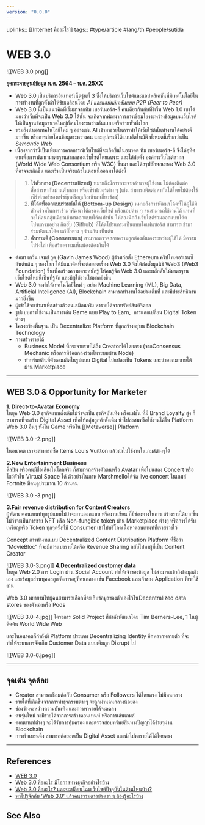 ```yaml
---
version: "0.0.0"
---
```

uplinks:: [[Internet คืออะไร]]
tags:: #type/article #lang/th #people/sutida
# WEB 3.0
![[WEB 3.0.png]]

**ยุคกระจายศูนย์ข้อมูล** **พ.ศ. 2564 – พ.ศ. 25XX**
- Web 3.0 เป็นบริการอินเทอร์เน็ตรุ่นที่ 3 ซึ่งให้บริการเว็บไซต์และแอปพลิเคชันที่มีเทคโนโลยีในการทำงานที่ถูกตั้งค่าให้ขับเคลื่อนโดย *AI และแอปพลิเคชันแบบ P2P (Peer to Peer)*
- Web 3.0 นี้เป็นแนวคิดที่เริ่มมาจากทิม เบอร์เนอร์ส-ลี คนเดียวกันกับที่ริเริ่ม Web 1.0 เขาได้มองว่าเว็บที่จะเป็น Web 3.0 ได้นั้น จะเกิดจากพัฒนาการการเชื่อมโยงระหว่างข้อมูลบนเว็บไซต์ ให้เป็นฐานข้อมูลขนาดใหญ่เชื่อมโยงระหว่างกันแบบเครือข่ายทั่วทั้งโลก 
- รวมถึงนำเอาเทคโนโลยีใหม่ ๆ อย่างเช่น AI เข้ามาช่วยในการทำให้เว็บไซต์นั้นทำงานได้อย่างดีมากขึ้น หรือการถ่ายโอนข้อมูลระหว่างคน และอุปกรณ์ได้แบบอัตโนมัติ ทั้งหมดนี้เรียกว่าเป็น *Semantic Web* 
- เนื่องจากว่านี่เป็นเพียงการคาดการณ์เว็บไซต์ที่จะเกิดขึ้นในอนาคต ทิม เบอร์เนอร์ส-ลี จึงได้อุทิศตนเพื่อการพัฒนามาตรฐานสากลของเว็บไซต์โดยเฉพาะ และได้ก่อตั้ง องค์กรเว็บไซต์สากล (World Wide Web Consortium หรือ W3C) ขึ้นมา และได้สรุปลักษณะของ Web 3.0 ที่อาจจะเกิดขึ้น และเริ่มเป็นจริงแล้วในตอนนี้ออกมาได้ดังนี้
>1. **ไร้ตัวกลาง (Decentralized)** หมายถึงมีการกระจายอำนาจผู้ใช้งาน ไม่ต้องติดต่อสื่อสารหากันผ่านตัวกลาง หรือเซิร์ฟเวอร์ต่าง ๆ (เช่น สามารถติดต่อหากันได้โดยไม่ต้องใช้เซิร์ฟเวอร์ของเฟซบุ๊กหรือกูเกิลเข้ามาเกี่ยวข้อง)
> 2. **มีโค้ดที่ออกแบบร่วมกันได้ (Bottom-up Design)** หมายถึงการพัฒนาโค้ดที่ให้ผู้ใช้มีส่วนร่วมในการเข้ามาพัฒนาโค้ดของเว็บไซต์ หรือแอปต่าง ๆ จนสามารถใช้งานได้ แทนที่จะให้คนกลุ่มเดียวเข้ามาออกแบบโค้ดเท่านั้น ให้ลองนึกถึงเว็บไซต์ร่วมออกแบบโค้ดโปรแกรมอย่าง กิตฮับ (Github) ที่โค้ดโปรแกรมเป็นแบบโอเพ่นซอร์ส สามารถเข้ามาร่วมพัฒนาโค้ด แก้บั๊กต่าง ๆ ร่วมกัน เป็นต้น
> 3. **ฉันทามติ (Consensus)** สามารถตรวจสอบความถูกต้องกันเองระหว่างผู้ใช้ได้ มีความโปร่งใส เพื่อสร้างความเห็นพ้องต้องกันได้
- ต่อมา เกวิน เจมส์ วูด (Gavin James Wood) ผู้ร่วมก่อตั้ง Ethereum คริปโทเคอร์เรนซีอันดับต้น ๆ ของโลก ได้มีแนวคิดที่จะต่อยอดเรื่อง Web 3.0 จึงได้ก่อตั้งมูลนิธิ Web3 (Web3 Foundation) ขึ้นเพื่อสร้างความตระหนักรู้ ให้คนรู้จัก Web 3.0 และผลักดันให้มาตรฐานเว็บไซต์ใหม่นี้เป็นที่รู้จัก และมีผู้ใช้งานให้มากยิ่งขึ้น
- Web 3.0 จะทำให้เทคโนโลยีใหม่ ๆ อย่าง Machine Learning (ML), Big Data, Artificial Inteligence (AI), Blockchain สามารถทำงานได้อย่างเต็มที่ และมีประสิทธิภาพมากยิ่งขึ้น
- ผู้เข้าใช้จะเข้ามาเพื่อสร้างตัวตนเสมือนจริง หารายได้จากทรัพย์สินดิจิตอล 
- รูปแบบการใช้งานเป็นการเล่น Game แบบ Play to Earn,  การแลกเปลี่ยน Digital Token  ต่างๆ
- โครงสร้างพื้นฐาน  เป็น Decentralize Platform ที่ถูกสร้างอยู่บน Blockchain Technology 
- การสร้างรายได้
	-  Business Model ที่กระจายรายได้ถึง Creatorได้โดยตรง (จากConsensus Mechanic หรือการมีข้อตกลงร่วมในระบบผ่าน Node)
	-   ทำทรัพย์สินที่ตัวเองผลิตในรูปแบบ Digital ไปแปลงเป็น Tokens และนำออกมาขายได้ผ่าน Marketplace 

---

## WEB 3.0 & Opportunity for Marketer 
**1. Direct-to-Avatar Economy**  
ในยุค Web 3.0 ธุรกิจแบบดั้งเดิมไม่ว่าจะเป็น ธุรกิจบันเทิง หรือแฟชั่น ที่มี Brand Loyalty สูง ก็สามารถที่จะสร้าง Digital Asset เพื่อให้กลุ่มลูกค้าดั้งเดิม นำไปสะสมหรือใช้งานได้ใน Platform Web 3.0 อื่นๆ ทั้งใน Game หรือใน [[Metaverse]] Platform

![[WEB 3.0 -2.png]]

ในอนาคต เราจะสามารถซื้อ Items Louis Vuitton แล้วนำไปใช้งานในเกมส์ต่างๆได้

**2.New Entertainment Business**  
ศิลปิน หรือคนมีชื่อเสียงในโลกจริง ก็สามารถสร้างตัวตนหรือ Avatar เพื่อไปแสดง Concert หรือโชว์ตัวใน Virtual Space ได้ ตัวอย่างในภาพ Marshmelloได้จัด live concert ในเกมส์ Fortnite มีคนดูประมาณ 10 ล้านคน

![[WEB 3.0 -3.png]]

**3.Fair revenue distribution for Content Creators**  
ผู้พัฒนาคอนเทนท์ทุกรูปแบบไม่ว่าจะงานออกแบบ หรืองานเขียน ก็มีช่องทางในการ สร้างรายได้มากขึ้น ไม่ว่าจะเป็นการขาย NFT หรือ Non-fungible token ผ่าน Marketplace ต่างๆ หรือการได้รับเหรียญหรือ Token ทุกๆครั้งที่มี Consumer เข้าไปบริโภคเนื้อหาคอนเทนท์ที่เราสร้างไว้  
  
Concept การทำงานแบบ Decentralized Content Distribution Platform ที่ชื่อว่า “MovieBloc” ที่จะมีการแบ่งรายได้หรือ Revenue Sharing กลับไปหาผู้ที่เป็น Content Creator

![[WEB 3.0-3.png]]
**4.Decentralized customer data**  
ในยุค Web 2.0 การ Login ผ่าน Social Account ทำให้เจ้าของข้อมูล ไม่สามารถเข้าถึงข้อมูลตัวเอง และข้อมูลส่วนบุคคลถูกจัดการอยู่ที่คนกลาง เช่น Facebook และเจ้าของ Application ที่เราใช้งาน  
  
Web 3.0 พยายามให้ผู้คนสามารถเลือกที่จะเก็บข้อมูลของตัวเองไว้ในDecentralized data stores ของตัวเองหรือ Pods

![[WEB 3.0-4.jpg]]
โครงการ Solid Project ที่กำลังพัฒนาโดย Tim Berners-Lee, 1 ในผู้คิดค้น World Wide Web

และในอนาคตก็กำลังมี Platform ประเภท Decentralizing Identity อีกหลากหลายตัว ที่จะทำให้ระบบการจัดเก็บ Customer Data แบบเดิมถูก Disrupt ไป


![[WEB 3.0-6.jpeg]]

---
## จุดเด่น จุดด้อย
-   Creator สามารถเชื่อมต่อกับ Consumer หรือ Followers ได้โดยตรง ไม่มีคนกลาง
-   รายได้ที่เกิดขึ้นจากการทำธุรกรรมต่างๆ จะถูกผ่านคนกลางน้อยลง
-   ช่องว่างระหว่างความบันเทิง และการหารายได้จะลดลง
-   คนรุ่นใหม่ จะมีรายได้จากการสร้างคอนเทนท์ หรือการเล่นเกมส์
-   คอนเทนท์ต่างๆ จะได้รับการคุ้มครอง และตรวจสอบทรัพย์สินทางปัญญาได้ง่ายๆผ่าน Blockchain
-   การทำแบรนดิ้ง สามารถต่อยอดเป็น Digital Asset และนำไปหารายได้ได้โดยตรง
---
## References
- [WEB 3.0](https://webtthree.wordpress.com/2011/09/13/web-3-0/)
- [Web 3.0 คืออะไร มีโอกาสทางธุรกิจอย่างไรบ้าง](https://www.martechthai.com/technology/what-is-web-3-and-marketing/)
- [Web 3.0 คืออะไร? และจะเปลี่ยนโฉมเว็บไซต์ปัจจุบันในด้านไหนบ้าง?](https://zipmex.com/th/learn/what-is-web-3-0/)
- [พาไปรู้จักกับ ‘Web 3.0’ แล้วคนธรรมดาอย่างเรา ๆ ต้องรู้อะไรบ้าง](https://www.beartai.com/article/tech-article/914953)




## See Also

